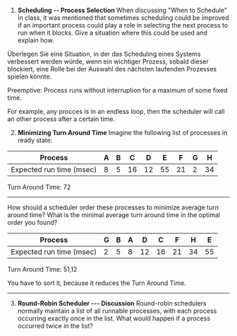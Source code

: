

1. **Scheduling -- Process Selection**
When discussing "When to Schedule" in class, it was mentioned that sometimes scheduling could be improved if an important process could play a role in selecting the next process to run when it blocks. Give a situation where this could be used and explain how.

Überlegen Sie eine Situation, in der das Scheduling eines Systems verbessert werden würde, wenn ein wichtiger Prozess, sobald dieser blockiert, eine Rolle bei der Auswahl des nächsten laufenden Prozesses spielen könnte.

Preemptive: Process runs without interruption for a maximum of some fixed time.

For example, any procces is in an endless loop, then the scheduler will call an other process after a certain time.

2. **Minimizing Turn Around Time**
Imagine the following list of processes in ready state:

| Process |A | B | C | D | E | F | G | H |
| --- | --- | --- | --- | --- | --- | --- | --- | --- |
Expected run time (msec) | 8 | 5 | 16 | 12 | 55 | 21 | 2 | 34

Turn Around Time: 72

---

How should a scheduler order these processes to minimize average turn around time? What is the minimal average turn around time in the optimal order you found?

| Process |G |B | A | D | C | F | H | E |
| --- | --- | --- | --- | --- | --- | --- | --- | --- |
Expected run time (msec) | 2 | 5 | 8 | 12 | 16 | 21 | 34 | 55

Turn Around Time: 51,12

You have to sort it, because it reduces the Turn Around Time.

---

3. **Round-Robin Scheduler --- Discussion**
Round-robin schedulers normally maintain a list of all runnable processes, with each process occurring exactly once in the list. What would happen if a process occurred twice in the list?
